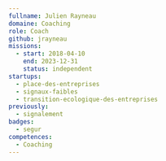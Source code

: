 ```yaml
---
fullname: Julien Rayneau
domaine: Coaching
role: Coach
github: jrayneau
missions:
  - start: 2018-04-10
    end: 2023-12-31
    status: independent
startups:
  - place-des-entreprises
  - signaux-faibles
  - transition-ecologique-des-entreprises
previously:
  - signalement
badges:
  - segur
competences:
  - Coaching
---
```

